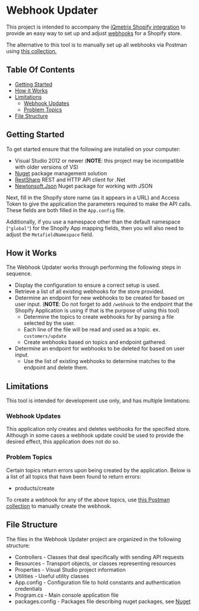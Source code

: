 # Webhook Updater

This project is intended to accompany the [iQmetrix Shopify integration](https://github.com/iQmetrix/SampleApplications/tree/master/Shopify/ShopifyApp/) to provide an easy way to set up and adjust [webhooks](https://help.shopify.com/api/reference/webhook) for a Shopify store.

The alternative to this tool is to manually set up all webhooks via Postman using [this collection.](https://www.getpostman.com/collections/9394f607797426968812)

## Table Of Contents

* [Getting Started](#getting-started)
* [How it Works](#how-it-works)
* [Limitations](#limitations)
	* [Webhook Updates](#webhook-updates)
	* [Problem Topics](#problem-topics)
* [File Structure](#file-structure)

## Getting Started

To get started ensure that the following are installed on your computer:

 * Visual Studio 2012 or newer (**NOTE**: this project may be incompatible with older versions of VS)
 * [Nuget](https://www.nuget.org/) package management solution
 * [RestSharp](http://restsharp.org/) REST and HTTP API client for .Net
 * [Newtonsoft.Json](https://www.nuget.org/packages/Newtonsoft.Json/) Nuget package for working with JSON 

Next, fill in the Shopify store name (as it appears in a URL) and Access Token to give the application the parameters required to make the API calls. These fields are both filled in the `App.config` file.

Additionally, if you use a namespace other than the default namespace (`"global"`) for the Shopify App mapping fields, then you will also need to adjust the `MetafieldNamespace` field.

## How it Works

The Webhook Updater works through performing the following steps in sequence.

* Display the configuration to ensure a correct setup is used.
* Retrieve a list of all existing webhooks for the store provided.
* Determine an endpoint for new webhooks to be created for based on user input. (**NOTE**: Do not forget to add `/webhook` to the endpoint that the Shopify Application is using if that is the purpose of using this tool)
    * Determine the topics to create webhooks for by parsing a file selected by the user.
    * Each line of the file will be read and used as a topic. ex. `customers/update`
    * Create webhooks based on topics and endpoint gathered.
* Determine an endpoint for webhooks to be deleted for based on user input.
    * Use the list of existing webhooks to determine matches to the endpoint and delete them.

## Limitations

This tool is intended for development use only, and has multiple limitations:

### Webhook Updates

This application only creates and deletes webhooks for the specified store. Although in some cases a webhook update could be used to provide the desired effect, this application does not do so.

### Problem Topics

Certain topics return errors upon being created by the application. Below is a list of all topics that have been found to return errors:
 
* products/create

To create a webhook for any of the above topics, use [this Postman collection](https://www.getpostman.com/collections/9394f607797426968812) to manually create the webhook.

## File Structure

The files in the Webhook Updater project are organized in the following structure:

* Controllers - Classes that deal specifically with sending API requests
* Resources - Transport objects, or classes representing resources
* Properties - Visual Studio project information
* Utilities - Useful utility classes
* App.config - Configuration file to hold constants and authentication credentials
* Program.cs - Main console application file
* packages.config - Packages file describing nuget packages, see [Nuget](https://www.nuget.org/)
